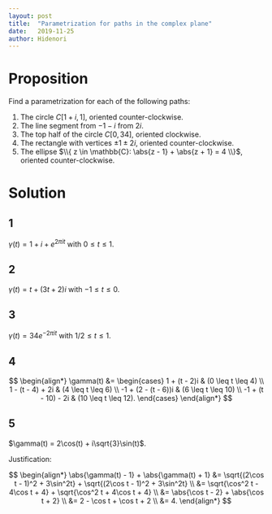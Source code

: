 ```yaml
---
layout: post
title:  "Parametrization for paths in the complex plane"
date:   2019-11-25
author: Hidenori
---
```


# Proposition
Find a parametrization for each of the following paths:
1. The circle $C[1 + i, 1]$, oriented counter-clockwise.
1. The line segment from $-1 - i$ from $2i$.
1. The top half of the circle $C[0, 34]$, oriented clockwise.
1. The rectangle with vertices $\pm 1 \pm 2i$, oriented counter-clockwise.
1. The ellipse $\\{ z \in \mathbb{C}: \abs{z - 1} + \abs{z + 1} = 4 \\}$, oriented counter-clockwise.

# Solution
## 1
$\gamma(t) = 1 + i + e^{2\pi it}$ with $0 \leq t \leq 1$.

## 2
$\gamma(t) = t + (3t + 2)i$ with $-1 \leq t \leq 0$.

## 3
$\gamma(t) = 34e^{-2\pi it}$ with $1/2 \leq t \leq 1$.

## 4

$$
\begin{align*}
  \gamma(t)
    &= \begin{cases}
      1 + (t - 2)i & (0 \leq t \leq 4) \\
      1 - (t - 4) + 2i & (4 \leq t \leq 6) \\
      -1 + (2 - (t - 6))i & (6 \leq t \leq 10) \\
      -1 + (t - 10) - 2i & (10 \leq t \leq 12).
    \end{cases}
\end{align*}
$$

## 5

$\gamma(t) = 2\cos(t) + i\sqrt{3}\sin(t)$.

Justification:

$$
\begin{align*}
  \abs{\gamma(t) - 1} + \abs{\gamma(t) + 1}
    &= \sqrt{(2\cos t - 1)^2 + 3\sin^2t} + \sqrt{(2\cos t - 1)^2 + 3\sin^2t} \\
    &= \sqrt{\cos^2 t - 4\cos t + 4} + \sqrt{\cos^2 t + 4\cos t + 4} \\
    &= \abs{\cos t - 2} + \abs{\cos t + 2} \\
    &= 2 - \cos t + \cos t + 2 \\
    &= 4.
\end{align*}
$$

